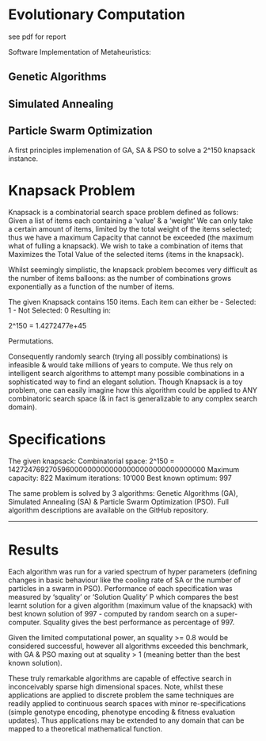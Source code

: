 # Evolutionary Computation

see pdf for report

Software Implementation of Metaheuristics:

## Genetic Algorithms
## Simulated Annealing
## Particle Swarm Optimization 

A first principles implemenation of GA, SA & PSO to solve a 2^150 knapsack instance.


# Knapsack Problem

Knapsack is a combinatorial search space problem defined as follows:
Given a list of items each containing a ‘value’ & a ‘weight’
We can only take a certain amount of items, limited by the total weight of the items selected; thus we have a maximum Capacity that cannot be exceeded (the maximum what of fulling a knapsack).
We wish to take a combination of items that Maximizes the Total Value of the selected items (items in the knapsack).


Whilst seemingly simplistic, the knapsack problem becomes very difficult as the number of items balloons: as the number of combinations grows exponentially as a function of the number of items.  

The given Knapsack contains 150 items. Each item can either be 
	- Selected: 1 
	- Not Selected: 0 
Resulting in:     
   
   2^150 = 1.4272477e+45
				        
Permutations.



Consequently randomly search (trying all possibly combinations) is infeasible & would take millions of years to compute. We thus rely on intelligent search algorithms to attempt many possible combinations in a sophisticated way to find an elegant solution. 
Though Knapsack is a toy problem, one can easily imagine how this algorithm could be applied to ANY combinatoric search space (& in fact is generalizable to any complex search domain).







# Specifications

The given knapsack:
Combinatorial space: 	       	2^150 = 1427247692705960000000000000000000000000000000
Maximum capacity: 		822
Maximum iterations:		10’000
Best known optimum:	997

The same problem is solved by 3 algorithms: Genetic Algorithms (GA), Simulated Annealing (SA) & Particle Swarm Optimization (PSO). Full algorithm descriptions are available on the GitHub repository.



------------------------------------------------------------------------------------------------------------------------------


# Results

Each algorithm was run for a varied spectrum of hyper parameters (defining changes in basic behaviour like the cooling rate of SA or the number of particles in a swarm in PSO). Performance of each specification was measured by ‘squality’ or ‘Solution Quality’ P which compares the best learnt solution for a given algorithm (maximum value of the knapsack) with best known solution of 997 - computed by random search on a super-computer. Squality gives the best performance as percentage of 997.

Given the limited computational power, an squality >= 0.8 would be considered successful, however all algorithms exceeded this benchmark, with GA & PSO maxing out at squality > 1 (meaning better than the best known solution). 


These truly remarkable algorithms are capable of effective search in inconceivably sparse high dimensional spaces. Note, whilst these applications are applied to discrete problem the same techniques are readily applied to continuous search spaces with minor re-specifications (simple genotype encoding, phenotype encoding & fitness evaluation updates). Thus applications may be extended to any domain that can be mapped to a theoretical mathematical function.




 
